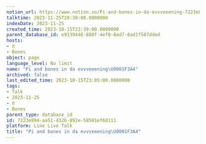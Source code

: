 ```yaml
---
notion_url: https://www.notion.so/Pi-and-bones-in-da-evvveeening-7223e894aa51432b892e58501ef68111
talktime: 2023-11-25T20:30:00.0000000
indexDate: 2023-11-25
created_time: 2023-10-15T22:39:00.0000000
parent_database_id: e9339446-880f-4ef0-8ad7-8ad1f507dded
hosts:
- π
- Bones
object: page
language_level: No limit
name: "Pi and bones in da evvveeening\U0001F3A4"
archived: false
last_edited_time: 2023-10-15T23:05:00.0000000
tags:
- Talk
- 2023-11-25
- π
- Bones
parent_type: database_id
id: 7223e894-aa51-432b-892e-58501ef68111
platform: Line Live Talk
title: "Pi and bones in da evvveeening\U0001F3A4"
---
```



   
   
   
   

   
























